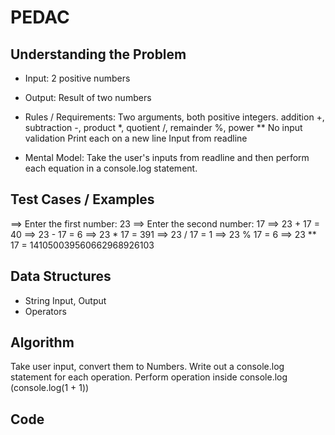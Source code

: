 # PEDAC

## Understanding the Problem

- Input:
  2 positive numbers

- Output:
  Result of two numbers

- Rules / Requirements:
  Two arguments, both positive integers.
  addition +, subtraction -, product \*, quotient /, remainder %, power \*\*
  No input validation
  Print each on a new line
  Input from readline

- Mental Model:
  Take the user's inputs from readline and then perform each equation in a console.log statement.

## Test Cases / Examples

==> Enter the first number:
23
==> Enter the second number:
17
==> 23 + 17 = 40
==> 23 - 17 = 6
==> 23 \* 17 = 391
==> 23 / 17 = 1
==> 23 % 17 = 6
==> 23 \*\* 17 = 141050039560662968926103

## Data Structures

- String
  Input, Output
- Operators

## Algorithm

Take user input, convert them to Numbers.
Write out a console.log statement for each operation.
Perform operation inside console.log (console.log(1 + 1))

## Code

```js

```
